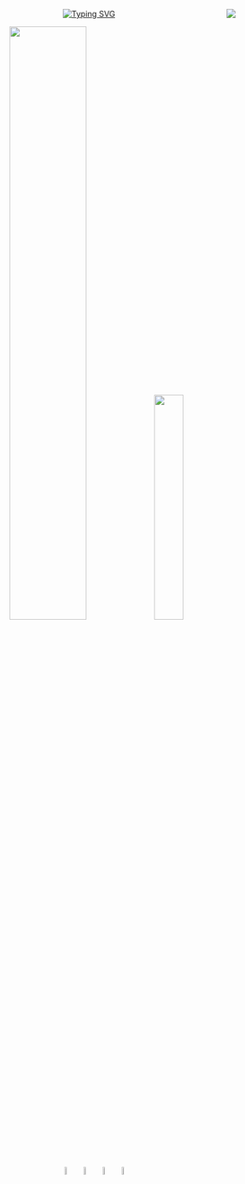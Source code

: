 <div align="center">

<img align="right" src="https://visitor-badge.laobi.icu/badge?page_id=salesp07.salesp07" />

<a href="https://git.io/typing-svg"><img src="https://readme-typing-svg.herokuapp.com?font=Fira+Code&size=22&pause=1000&color=1EFF1B&center=true&vCenter=true&width=430&height=200&lines=Hi+There%2C+I'm+Nicolly+Beatryz%2C;a+software+developer+from+Brazil" alt="Typing SVG" /></a>


<img width="52%" src="https://github-readme-stats.vercel.app/api?username=Nicolly20032003&theme=chartreuse-dark&show_icons=true" />
<img width="32%" src="https://github-readme-stats.vercel.app/api/top-langs/?username=Nicolly20032003&theme=chartreuse-dark&show_icons=true" />
</br>
<img width="6%"  src="https://cdn.jsdelivr.net/gh/devicons/devicon@latest/icons/javascript/javascript-original.svg" />
<img width="6%"  src="https://cdn.jsdelivr.net/gh/devicons/devicon@latest/icons/html5/html5-original.svg" />
<img width="6%"  src="https://cdn.jsdelivr.net/gh/devicons/devicon@latest/icons/css3/css3-original.svg" />
<img width="6%"  src="https://cdn.jsdelivr.net/gh/devicons/devicon@latest/icons/java/java-original.svg" />

</div>
          
